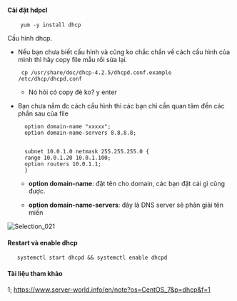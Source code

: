 
#### Cài đặt hdpcl

        yum -y install dhcp

Cấu hình dhcp.

- Nếu bạn chưa biết cấu hình và cũng ko chắc chắn về cách cấu hình của mình thì hãy copy file mẫu rồi sừa lại.

       cp /usr/share/doc/dhcp-4.2.5/dhcpd.conf.example /etc/dhcp/dhcpd.conf
      
     - Nó hỏi có copy đè ko? y enter
     
- Bạn chưa nắm đc cách cấu hình thì các bạn chỉ cần quan tâm đến các phần sau của file

        option domain-name "xxxxx";
        option domain-name-servers 8.8.8.8;
        
        
        subnet 10.0.1.0 netmask 255.255.255.0 {
        range 10.0.1.20 10.0.1.100;
        option routers 10.0.1.1;
        }
        
    - **option domain-name**: đặt tên cho domain, các bạn đặt cái gì cũng được.
     
    - **option domain-name-servers**: đây là DNS server sẽ phân giải tên miền 
       
 ![Selection_021](https://user-images.githubusercontent.com/19284401/55212748-77473880-5223-11e9-883a-2cda5c465caa.png)
 
#### Restart và enable dhcp

       systemctl start dhcpd && systemctl enable dhcpd 




#### Tài liệu tham khảo

1; https://www.server-world.info/en/note?os=CentOS_7&p=dhcp&f=1 
       